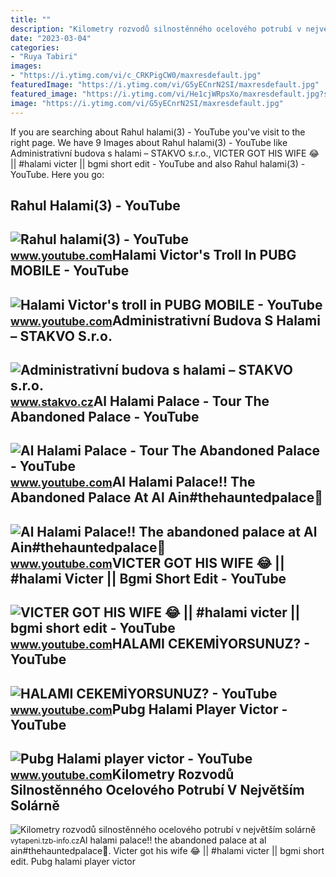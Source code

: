 ```yaml
---
title: ""
description: "Kilometry rozvodů silnostěnného ocelového potrubí v největším solárně"
date: "2023-03-04"
categories:
- "Ruya Tabiri"
images:
- "https://i.ytimg.com/vi/c_CRKPigCW0/maxresdefault.jpg"
featuredImage: "https://i.ytimg.com/vi/G5yECnrN2SI/maxresdefault.jpg"
featured_image: "https://i.ytimg.com/vi/He1cjWRpsXo/maxresdefault.jpg?sqp=-oaymwEmCIAKENAF8quKqQMa8AEB-AHOBYACgAqKAgwIABABGHIgUCg_MA8=&amp;rs=AOn4CLCiJdlUKRdyH3m_drOFgsK02C8j2g"
image: "https://i.ytimg.com/vi/G5yECnrN2SI/maxresdefault.jpg"
---
```


If you are searching about Rahul halami(3) - YouTube you've visit to the right page. We have 9 Images about Rahul halami(3) - YouTube like Administrativní budova s halami – STAKVO s.r.o., VICTER GOT HIS WIFE 😂 || #halami victer || bgmi short edit - YouTube and also Rahul halami(3) - YouTube. Here you go:

Rahul Halami(3) - YouTube
-------------------------

 ![Rahul halami(3) - YouTube](https://i.ytimg.com/vi/xeHTdJn7pVw/maxresdefault.jpg?sqp=-oaymwEmCIAKENAF8quKqQMa8AEB-AHIAYAC6AKKAgwIABABGGUgVChPMA8=&rs=AOn4CLALK2spEGrvTLEzPU8C52Vhkl8o0g) <small>www.youtube.com</small>Halami Victor's Troll In PUBG MOBILE - YouTube
----------------------------------------------

 ![Halami Victor's troll in PUBG MOBILE - YouTube](https://i.ytimg.com/vi/qHqgvRxIijY/maxresdefault.jpg?sqp=-oaymwEmCIAKENAF8quKqQMa8AEB-AHUBoAC4AOKAgwIABABGEEgVShyMA8=&rs=AOn4CLB82zqG2TUBeecnB7fIWJI0-6sc5g) <small>www.youtube.com</small>Administrativní Budova S Halami – STAKVO S.r.o.
-----------------------------------------------

 ![Administrativní budova s halami – STAKVO s.r.o.](https://www.stakvo.cz/wp-content/uploads/2022/04/admin-budova-s-halami-Svitavy.jpg) <small>www.stakvo.cz</small>Al Halami Palace - Tour The Abandoned Palace - YouTube
------------------------------------------------------

 ![Al Halami Palace - Tour The Abandoned Palace - YouTube](https://i.ytimg.com/vi/c_CRKPigCW0/maxresdefault.jpg) <small>www.youtube.com</small>Al Halami Palace!! The Abandoned Palace At Al Ain#thehauntedpalace👻
-------------------------------------------------------------------

 ![Al Halami Palace!! The abandoned palace at Al Ain#thehauntedpalace👻](https://i.ytimg.com/vi/G5yECnrN2SI/maxresdefault.jpg) <small>www.youtube.com</small>VICTER GOT HIS WIFE 😂 || #halami Victer || Bgmi Short Edit - YouTube
--------------------------------------------------------------------

 ![VICTER GOT HIS WIFE 😂 || #halami victer || bgmi short edit - YouTube](https://i.ytimg.com/vi/rF8035ivnSY/maxresdefault.jpg) <small>www.youtube.com</small>HALAMI CEKEMİYORSUNUZ? - YouTube
--------------------------------

 ![HALAMI CEKEMİYORSUNUZ? - YouTube](https://i.ytimg.com/vi/lOLrroRji9g/maxresdefault.jpg?sqp=-oaymwEmCIAKENAF8quKqQMa8AEB-AH-CYAC0AWKAgwIABABGGUgZShlMA8=&rs=AOn4CLDnIqkkT0mOM8XuWwEv7wOgzJknDA) <small>www.youtube.com</small>Pubg Halami Player Victor - YouTube
-----------------------------------

 ![Pubg Halami player victor - YouTube](https://i.ytimg.com/vi/He1cjWRpsXo/maxresdefault.jpg?sqp=-oaymwEmCIAKENAF8quKqQMa8AEB-AHOBYACgAqKAgwIABABGHIgUCg_MA8=&rs=AOn4CLCiJdlUKRdyH3m_drOFgsK02C8j2g) <small>www.youtube.com</small>Kilometry Rozvodů Silnostěnného Ocelového Potrubí V Největším Solárně
---------------------------------------------------------------------

 ![Kilometry rozvodů silnostěnného ocelového potrubí v největším solárně](https://vytapeni.tzb-info.cz/docu/clanky/0244/024452og.jpg) <small>vytapeni.tzb-info.cz</small>Al halami palace!! the abandoned palace at al ain#thehauntedpalace👻. Victer got his wife 😂 || #halami victer || bgmi short edit. Pubg halami player victor
